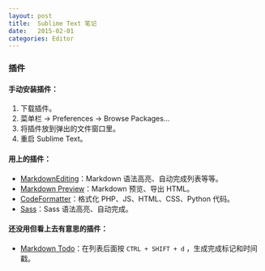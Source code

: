 ```yaml
---
layout: post
title:  Sublime Text 笔记
date:   2015-02-01
categories: Editor
---
```


### 插件

#### 手动安装插件：

1. 下载插件。
2. 菜单栏 -> Preferences -> Browse Packages...
3. 将插件放到弹出的文件窗口里。
4. 重启 Sublime Text。

#### 用上的插件：
- [MarkdownEditing](https://packagecontrol.io/packages/MarkdownEditing)：Markdown 语法高亮、自动完成列表等等。
- [Markdown Preview](https://packagecontrol.io/packages/Markdown%20Preview)：Markdown 预览、导出 HTML。
- [CodeFormatter](https://packagecontrol.io/packages/CodeFormatter)：格式化 PHP、JS、HTML、CSS、Python 代码。
- [Sass](https://packagecontrol.io/packages/Sass)：Sass 语法高亮、自动完成。

#### 还没用但看上去有意思的插件：
- [Markdown Todo](https://packagecontrol.io/packages/Markdown%20Todo)：在列表后面按 `CTRL + SHIFT + d` ，生成完成标记和时间戳。